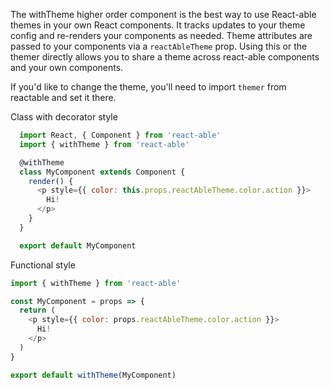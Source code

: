 The withTheme higher order component is the best way to use React-able themes in
your own React components. It tracks updates to your theme config and re-renders
your components as needed. Theme attributes are passed to your components via a
`reactAbleTheme` prop. Using this or the themer directly allows you to share a
theme across react-able components and your own components.

If you'd like to change the theme, you'll need to import `themer` from reactable
and set it there.

Class with decorator style

```js static
  import React, { Component } from 'react-able'
  import { withTheme } from 'react-able'

  @withTheme
  class MyComponent extends Component {
    render() {
      <p style={{ color: this.props.reactAbleTheme.color.action }}>
        Hi!
      </p>
    }
  }

  export default MyComponent
```

Functional style

```js static
import { withTheme } from 'react-able'

const MyComponent = props => {
  return (
    <p style={{ color: props.reactAbleTheme.color.action }}>
      Hi!
    </p>
  )
}

export default withTheme(MyComponent)
```
